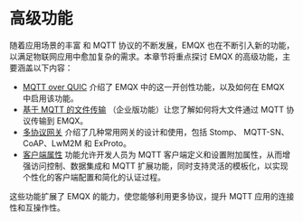 # 高级功能

随着应用场景的丰富 和 MQTT 协议的不断发展，EMQX 也在不断引入新的功能，以满足物联网应用中愈加复杂的需求。本章节将重点探讨 EMQX 的高级功能，主要涵盖以下内容：

- [MQTT over QUIC](./introduction.md) 介绍了 EMQX 中的这一开创性功能，以及如何在 EMQX 中启用该功能。
- [基于 MQTT 的文件传输](../file-transfer/introduction) （企业版功能）让您了解如何将大文件通过 MQTT 协议传输到 EMQX。
- [多协议网关](../gateway/gateway.md) 介绍了几种常用网关的设计和使用，包括 Stomp、 MQTT-SN、CoAP、LwM2M 和 ExProto。
- [客户端属性](../client-attributes/client-attributes.md) 功能允许开发人员为 MQTT 客户端定义和设置附加属性，从而增强访问控制、数据集成和 MQTT 扩展功能，同时支持灵活的模板化，以实现个性化的客户端配置和简化的认证过程。

这些功能扩展了 EMQX 的能力，使您能够利用更多协议，提升 MQTT 应用的连接性和互操作性。
